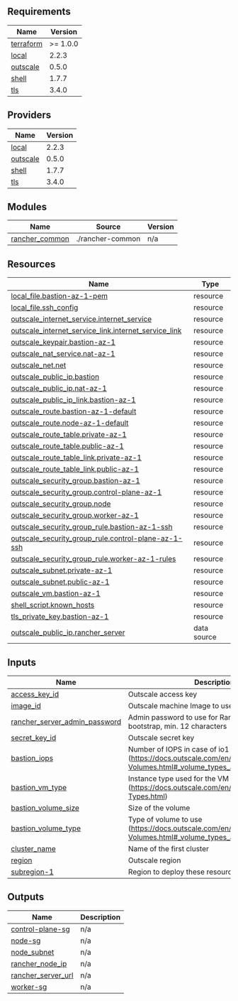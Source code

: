 <!-- BEGIN_TF_DOCS -->
## Requirements

| Name | Version |
|------|---------|
| <a name="requirement_terraform"></a> [terraform](#requirement\_terraform) | >= 1.0.0 |
| <a name="requirement_local"></a> [local](#requirement\_local) | 2.2.3 |
| <a name="requirement_outscale"></a> [outscale](#requirement\_outscale) | 0.5.0 |
| <a name="requirement_shell"></a> [shell](#requirement\_shell) | 1.7.7 |
| <a name="requirement_tls"></a> [tls](#requirement\_tls) | 3.4.0 |

## Providers

| Name | Version |
|------|---------|
| <a name="provider_local"></a> [local](#provider\_local) | 2.2.3 |
| <a name="provider_outscale"></a> [outscale](#provider\_outscale) | 0.5.0 |
| <a name="provider_shell"></a> [shell](#provider\_shell) | 1.7.7 |
| <a name="provider_tls"></a> [tls](#provider\_tls) | 3.4.0 |

## Modules

| Name | Source | Version |
|------|--------|---------|
| <a name="module_rancher_common"></a> [rancher\_common](#module\_rancher\_common) | ./rancher-common | n/a |

## Resources

| Name | Type |
|------|------|
| [local_file.bastion-az-1-pem](https://registry.terraform.io/providers/hashicorp/local/2.2.3/docs/resources/file) | resource |
| [local_file.ssh_config](https://registry.terraform.io/providers/hashicorp/local/2.2.3/docs/resources/file) | resource |
| [outscale_internet_service.internet_service](https://registry.terraform.io/providers/outscale-dev/outscale/0.5.0/docs/resources/internet_service) | resource |
| [outscale_internet_service_link.internet_service_link](https://registry.terraform.io/providers/outscale-dev/outscale/0.5.0/docs/resources/internet_service_link) | resource |
| [outscale_keypair.bastion-az-1](https://registry.terraform.io/providers/outscale-dev/outscale/0.5.0/docs/resources/keypair) | resource |
| [outscale_nat_service.nat-az-1](https://registry.terraform.io/providers/outscale-dev/outscale/0.5.0/docs/resources/nat_service) | resource |
| [outscale_net.net](https://registry.terraform.io/providers/outscale-dev/outscale/0.5.0/docs/resources/net) | resource |
| [outscale_public_ip.bastion](https://registry.terraform.io/providers/outscale-dev/outscale/0.5.0/docs/resources/public_ip) | resource |
| [outscale_public_ip.nat-az-1](https://registry.terraform.io/providers/outscale-dev/outscale/0.5.0/docs/resources/public_ip) | resource |
| [outscale_public_ip_link.bastion-az-1](https://registry.terraform.io/providers/outscale-dev/outscale/0.5.0/docs/resources/public_ip_link) | resource |
| [outscale_route.bastion-az-1-default](https://registry.terraform.io/providers/outscale-dev/outscale/0.5.0/docs/resources/route) | resource |
| [outscale_route.node-az-1-default](https://registry.terraform.io/providers/outscale-dev/outscale/0.5.0/docs/resources/route) | resource |
| [outscale_route_table.private-az-1](https://registry.terraform.io/providers/outscale-dev/outscale/0.5.0/docs/resources/route_table) | resource |
| [outscale_route_table.public-az-1](https://registry.terraform.io/providers/outscale-dev/outscale/0.5.0/docs/resources/route_table) | resource |
| [outscale_route_table_link.private-az-1](https://registry.terraform.io/providers/outscale-dev/outscale/0.5.0/docs/resources/route_table_link) | resource |
| [outscale_route_table_link.public-az-1](https://registry.terraform.io/providers/outscale-dev/outscale/0.5.0/docs/resources/route_table_link) | resource |
| [outscale_security_group.bastion-az-1](https://registry.terraform.io/providers/outscale-dev/outscale/0.5.0/docs/resources/security_group) | resource |
| [outscale_security_group.control-plane-az-1](https://registry.terraform.io/providers/outscale-dev/outscale/0.5.0/docs/resources/security_group) | resource |
| [outscale_security_group.node](https://registry.terraform.io/providers/outscale-dev/outscale/0.5.0/docs/resources/security_group) | resource |
| [outscale_security_group.worker-az-1](https://registry.terraform.io/providers/outscale-dev/outscale/0.5.0/docs/resources/security_group) | resource |
| [outscale_security_group_rule.bastion-az-1-ssh](https://registry.terraform.io/providers/outscale-dev/outscale/0.5.0/docs/resources/security_group_rule) | resource |
| [outscale_security_group_rule.control-plane-az-1-ssh](https://registry.terraform.io/providers/outscale-dev/outscale/0.5.0/docs/resources/security_group_rule) | resource |
| [outscale_security_group_rule.worker-az-1-rules](https://registry.terraform.io/providers/outscale-dev/outscale/0.5.0/docs/resources/security_group_rule) | resource |
| [outscale_subnet.private-az-1](https://registry.terraform.io/providers/outscale-dev/outscale/0.5.0/docs/resources/subnet) | resource |
| [outscale_subnet.public-az-1](https://registry.terraform.io/providers/outscale-dev/outscale/0.5.0/docs/resources/subnet) | resource |
| [outscale_vm.bastion-az-1](https://registry.terraform.io/providers/outscale-dev/outscale/0.5.0/docs/resources/vm) | resource |
| [shell_script.known_hosts](https://registry.terraform.io/providers/scottwinkler/shell/1.7.7/docs/resources/script) | resource |
| [tls_private_key.bastion-az-1](https://registry.terraform.io/providers/hashicorp/tls/3.4.0/docs/resources/private_key) | resource |
| [outscale_public_ip.rancher_server](https://registry.terraform.io/providers/outscale-dev/outscale/0.5.0/docs/data-sources/public_ip) | data source |

## Inputs

| Name | Description | Type | Default | Required |
|------|-------------|------|---------|:--------:|
| <a name="input_access_key_id"></a> [access\_key\_id](#input\_access\_key\_id) | Outscale access key | `string` | n/a | yes |
| <a name="input_image_id"></a> [image\_id](#input\_image\_id) | Outscale machine Image to use for all instances | `string` | n/a | yes |
| <a name="input_rancher_server_admin_password"></a> [rancher\_server\_admin\_password](#input\_rancher\_server\_admin\_password) | Admin password to use for Rancher server bootstrap, min. 12 characters | `string` | n/a | yes |
| <a name="input_secret_key_id"></a> [secret\_key\_id](#input\_secret\_key\_id) | Outscale secret key | `string` | n/a | yes |
| <a name="input_bastion_iops"></a> [bastion\_iops](#input\_bastion\_iops) | Number of IOPS in case of io1 disk type (https://docs.outscale.com/en/userguide/About-Volumes.html#_volume_types_and_iops) | `string` | `"1500"` | no |
| <a name="input_bastion_vm_type"></a> [bastion\_vm\_type](#input\_bastion\_vm\_type) | Instance type used for the VM (https://docs.outscale.com/en/userguide/Instance-Types.html) | `string` | `"tinav4.c2r4p1"` | no |
| <a name="input_bastion_volume_size"></a> [bastion\_volume\_size](#input\_bastion\_volume\_size) | Size of the volume | `string` | `"15"` | no |
| <a name="input_bastion_volume_type"></a> [bastion\_volume\_type](#input\_bastion\_volume\_type) | Type of volume to use (https://docs.outscale.com/en/userguide/About-Volumes.html#_volume_types_and_iops) | `string` | `"gp2"` | no |
| <a name="input_cluster_name"></a> [cluster\_name](#input\_cluster\_name) | Name of the first cluster | `string` | `"phandalin"` | no |
| <a name="input_region"></a> [region](#input\_region) | Outscale region | `string` | `"eu-west-2"` | no |
| <a name="input_subregion-1"></a> [subregion-1](#input\_subregion-1) | Region to deploy these resources | `string` | `"eu-west-2a"` | no |

## Outputs

| Name | Description |
|------|-------------|
| <a name="output_control-plane-sg"></a> [control-plane-sg](#output\_control-plane-sg) | n/a |
| <a name="output_node-sg"></a> [node-sg](#output\_node-sg) | n/a |
| <a name="output_node_subnet"></a> [node\_subnet](#output\_node\_subnet) | n/a |
| <a name="output_rancher_node_ip"></a> [rancher\_node\_ip](#output\_rancher\_node\_ip) | n/a |
| <a name="output_rancher_server_url"></a> [rancher\_server\_url](#output\_rancher\_server\_url) | n/a |
| <a name="output_worker-sg"></a> [worker-sg](#output\_worker-sg) | n/a |
<!-- END_TF_DOCS -->